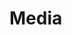 # Media

```{image} media/deno-import.png

```

```{image} media/dev-sitemap.png

```

```{image} media/dev-static-index.png

```

```{image} media/poedit.png

```
